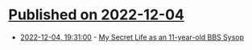 # [Published on 2022-12-04](index.md)

* [2022-12-04, 19:31:00](https://soylentnews.org/article.pl?sid=22/12/03/1853207&from=rss) - [My Secret Life as an 11-year-old BBS Sysop](https://soylentnews.org/article.pl?sid=22/12/03/1853207&from=rss)
